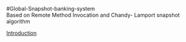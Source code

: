 #Global-Snapshot-banking-system  
Based on Remote Method Invocation and Chandy- Lamport snapshot algorithm


[Introduction](https://github.com/DINGDAMU/Global-Snapshot-banking-system/blob/master/report.pdf)
